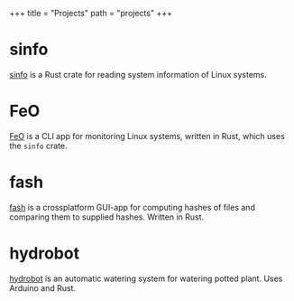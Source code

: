+++
title = "Projects"
path = "projects"
+++
# sinfo    
[sinfo](https://github.com/vcrn/feo/tree/sinfo) is a Rust crate for reading system information of Linux systems.
# FeO
[FeO](https://github.com/vcrn/feo) is a CLI app for monitoring Linux systems, written in Rust, which uses the `sinfo` crate.
# fash
[fash](https://github.com/vcrn/fash) is a crossplatform GUI-app for computing hashes of files and comparing them to supplied hashes. Written in Rust.
# hydrobot
[hydrobot](https://github.com/vcrn/hydrobot) is an automatic watering system for watering potted plant. Uses Arduino and Rust.
